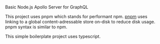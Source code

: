 Basic Node.js Apollo Server for GraphQL

This project uses pnpm which stands for performant npm.
[pnpm](https://pnpm.io/pnpm-vs-npm) uses linking to a global content-adressable store on-disk to reduce disk usage. pnpm syntax is similar to npm.

This simple boilerplate project uses typescript.

